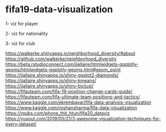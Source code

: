 # fifa19-data-visualization

1- viz for player


2- viz for nationality


3- viz for club

https://walkerke.shinyapps.io/neighborhood_diversity/#about  
https://github.com/walkerke/neighborhood_diversity  
https://beta.rstudioconnect.com/jjallaire/htmlwidgets-ggplotly-geoms/htmlwidgets-ggplotly-geoms.html#geom_point  
https://jjallaire.shinyapps.io/shiny-ggplot2-diamonds/  
https://jjallaire.shinyapps.io/shiny-kmeans/  
https://jjallaire.shinyapps.io/shiny-biclust/  
https://fifauteam.com/fifa-19-position-change-cards-guide/  
https://fifauteam.com/fifa-ultimate-team-positions-and-tactics/  
https://www.kaggle.com/ekrembayar/fifa-data-analysis-visualization  
https://www.kaggle.com/roshansharma/fifa-data-visualization  
https://rpubs.com/phone_thit_htun/fifa20_dataviz  
https://yusout.com/2019/05/21/3-awesome-visualization-techniques-for-every-dataset/  
